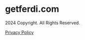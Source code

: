 getferdi.com
============

2024 Copyright. All Rights Reserved.  
  
[Privacy Policy](javascript:void(0);)